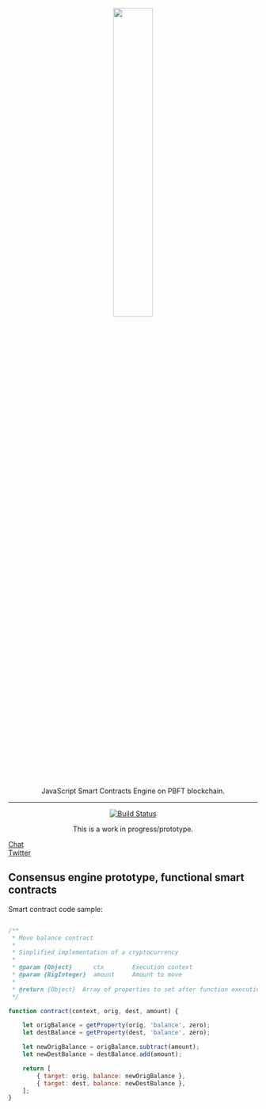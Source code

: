 
<p align="center">
<img src="resources/logo.svg" width="40%"/>
</p>    
<p align="center">JavaScript Smart Contracts Engine on PBFT blockchain.</p>


---  
<p align="center">
<a href="https://ktlint.github.io/"><img src="https://img.shields.io/badge/code%20style-%E2%9D%A4-FF4081.svg" alt="Build Status"></a>
</p> 

<p align="center">
This is a work in progress/prototype.
</p>     

[Chat](https://riot.im/app/#/room/#bloqly:matrix.org)  
[Twitter](https://twitter.com/slava_snezhkov)


## Consensus engine prototype, functional smart contracts

Smart contract code sample:

```JavaScript

/**
 * Move balance contract
 *
 * Simplified implementation of a cryptocurrency
 *
 * @param {Object}      ctx        Execution context
 * @param {BigInteger}  amount     Amount to move
 *
 * @return {Object}  Array of properties to set after function execution
 */

function contract(context, orig, dest, amount) {

    let origBalance = getProperty(orig, 'balance', zero);
    let destBalance = getProperty(dest, 'balance', zero);

    let newOrigBalance = origBalance.subtract(amount);
    let newDestBalance = destBalance.add(amount);

    return [
        { target: orig, balance: newOrigBalance },
        { target: dest, balance: newDestBalance },
    ];
}

```
